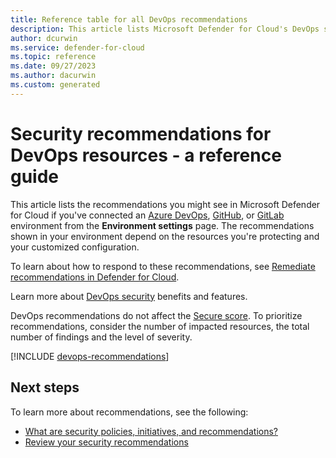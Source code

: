 ```yaml
---
title: Reference table for all DevOps recommendations 
description: This article lists Microsoft Defender for Cloud's DevOps security recommendations that help you harden and protect your resources.
author: dcurwin
ms.service: defender-for-cloud
ms.topic: reference
ms.date: 09/27/2023
ms.author: dacurwin
ms.custom: generated
---
```


# Security recommendations for DevOps resources - a reference guide

This article lists the recommendations you might see in Microsoft Defender for Cloud if you've connected an [Azure DevOps](quickstart-onboard-devops.md), [GitHub](quickstart-onboard-github.md), or [GitLab](quickstart-onboard-gitlab.md) environment from the **Environment settings** page. The recommendations shown in your environment depend on the resources you're protecting and your customized configuration.

To learn about how to respond to these recommendations, see
[Remediate recommendations in Defender for Cloud](implement-security-recommendations.md).

Learn more about [DevOps security](defender-for-devops-introduction.md) benefits and features.

DevOps recommendations do not affect the [Secure score](secure-score-security-controls.md). To prioritize recommendations, consider the number of impacted resources, the total number of findings and the level of severity.

[!INCLUDE [devops-recommendations](includes/defender-for-devops-recommendations.md)]

## Next steps

To learn more about recommendations, see the following:

- [What are security policies, initiatives, and recommendations?](security-policy-concept.md)
- [Review your security recommendations](review-security-recommendations.md)
